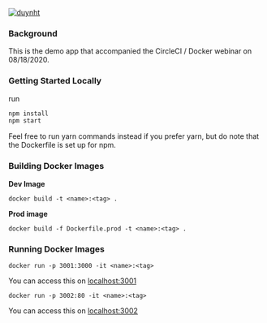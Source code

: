 [![duynht](https://circleci.com/gh/duynht/docker-webinar-demo.svg?style=svg)](https://circleci.com/gh/duynht/docker-webinar-demo)

### Background

This is the demo app that accompanied the CircleCI / Docker webinar on 08/18/2020. 

### Getting Started Locally

run  

```jsx
npm install
npm start
```

Feel free to run yarn commands instead if you prefer yarn, but do note that the Dockerfile is set up for npm.

### Building Docker Images

**Dev Image**

`docker build -t <name>:<tag> .`

**Prod image**

`docker build -f Dockerfile.prod -t <name>:<tag> .`

### Running Docker Images

`docker run -p 3001:3000 -it <name>:<tag>`

You can access this on [localhost:3001](http://localhost:3001) 

`docker run -p 3002:80 -it <name>:<tag>`

You can access this on [localhost:3002](http://localhost:3002)